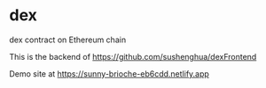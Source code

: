 # dex
dex contract on Ethereum chain

This is the backend of https://github.com/sushenghua/dexFrontend

Demo site at https://sunny-brioche-eb6cdd.netlify.app
